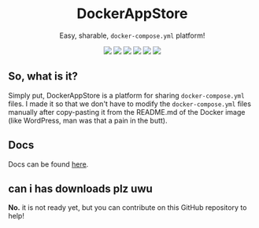<h1 align="center">DockerAppStore</h1>
<p align="center">Easy, sharable, <code>docker-compose.yml</code> platform!</p>
<!-- START shields.io -->
<p align="center">
    <!-- badges :) -->
    <img src="https://img.shields.io/github/directory-file-count/AlphaGameDeveloper/DockerAppStore?logo=github" />
    <img src="https://img.shields.io/github/repo-size/AlphaGameDeveloper/DockerAppStore?logo=github" />
    <img src="https://img.shields.io/tokei/lines/github/AlphaGameDeveloper/DockerAppStore?logo=github" />
    <img src="https://img.shields.io/github/license/AlphaGameDeveloper/DockerAppStore?logo=github" />
    <img src="https://img.shields.io/badge/Python-%3C3.8-yellow" />
    <img src="https://img.shields.io/discord/1114953795617685536?logo=discord" />
</p>
<!-- /badges -->
<h2>So, what is it?</h2>
<p>
    Simply put, DockerAppStore is a platform for sharing <code>docker-compose.yml</code> files.  I made it so that we don't have to modify the <code>docker-compose.yml</code> files manually after copy-pasting it from the README.md of the Docker image (like WordPress, man was that a pain in the butt).
</p>
<h2>Docs</h2>
<p>Docs can be found <a href="docs/INDEX.md">here</a>.</p>
<h2>can i has downloads plz uwu</h2>
<p>
    <b>No.</b> it is not ready yet, but you can contribute on this GitHub repository to help!
    </p>

